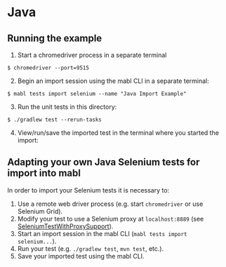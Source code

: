 # Java

## Running the example
1. Start a chromedriver process in a separate terminal
```
$ chromedriver --port=9515
```
2. Begin an import session using the mabl CLI in a separate terminal:
```
$ mabl tests import selenium --name "Java Import Example"
```
3. Run the unit tests in this directory:
```
$ ./gradlew test --rerun-tasks
```
4. View/run/save the imported test in the terminal where you started the import:

## Adapting your own Java Selenium tests for import into mabl

In order to import your Selenium tests it is necessary to:
1. Use a remote web driver process (e.g. start `chromedriver` or use Selenium Grid).
1. Modify your test to use a Selenium proxy at `localhost:8889` (see [SeleniumTestWithProxySupport](src/test/java/com/mabl/example/selenium/SeleniumTestWithProxySupport.java)).
1. Start an import session in the mabl CLI (`mabl tests import selenium...`).
1. Run your test (e.g. `./gradlew test`, `mvn test`, etc.).
1. Save your imported test using the mabl CLI.
